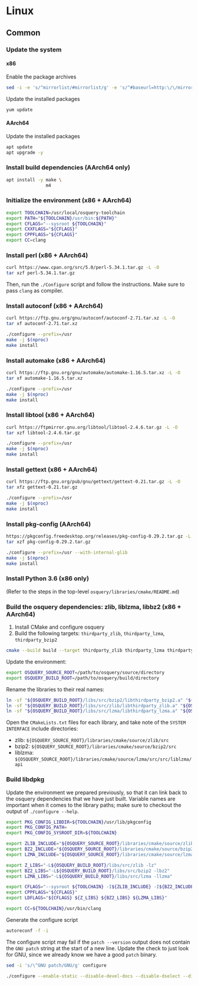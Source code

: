 # Linux

## Common

### Update the system

#### x86

Enable the package archives

```bash
sed -i -e 's/^mirrorlist/#mirrorlist/g' -e 's/^#baseurl=http:\/\/mirror.centos.org\/centos\/$releasever\//baseurl=http:\/\/vault.centos.org\/6.10\//g' /etc/yum.repos.d/CentOS-Base.repo
```

Update the installed packages

```bash
yum update
```

#### AArch64

Update the installed packages

```bash
apt update
apt upgrade -y
```

### Install build dependencies (AArch64 only)

```bash
apt install -y make \
               m4
```

### Initialize the environment (x86 + AArch64)

```bash
export TOOLCHAIN=/usr/local/osquery-toolchain
export PATH="${TOOLCHAIN}/usr/bin:${PATH}"
export CFLAGS="--sysroot ${TOOLCHAIN}"
export CXXFLAGS="${CFLAGS}"
export CPPFLAGS="${CFLAGS}"
export CC=clang
```

### Install perl (x86 + AArch64)

```bash
curl https://www.cpan.org/src/5.0/perl-5.34.1.tar.gz -L -O
tar xzf perl-5.34.1.tar.gz
```

Then, run the `./Configure` script and follow the instructions. Make sure to pass `clang` as compiler.

### Install autoconf (x86 + AArch64)

```bash
curl https://ftp.gnu.org/gnu/autoconf/autoconf-2.71.tar.xz -L -O
tar xf autoconf-2.71.tar.xz
```

```bash
./configure --prefix=/usr
make -j $(nproc)
make install
```

### Install automake (x86 + AArch64)

```bash
curl https://ftp.gnu.org/gnu/automake/automake-1.16.5.tar.xz -L -O
tar xf automake-1.16.5.tar.xz
```

```bash
./configure --prefix=/usr
make -j $(nproc)
make install
```

### Install libtool (x86 + AArch64)

```bash
curl https://ftpmirror.gnu.org/libtool/libtool-2.4.6.tar.gz -L -O
tar xzf libtool-2.4.6.tar.gz
```

```bash
./configure --prefix=/usr
make -j $(nproc)
make install
```

### Install gettext (x86 + AArch64)

```bash
curl https://ftp.gnu.org/pub/gnu/gettext/gettext-0.21.tar.gz -L -O
tar xfz gettext-0.21.tar.gz
```

```bash
./configure --prefix=/usr
make -j $(nproc)
make install
```

### Install pkg-config (AArch64)

```bash
https://pkgconfig.freedesktop.org/releases/pkg-config-0.29.2.tar.gz -L -O
tar xzf pkg-config-0.29.2.tar.gz
```

```bash
./configure --prefix=/usr --with-internal-glib
make -j $(nproc)
make install
```

### Install Python 3.6 (x86 only)

(Refer to the steps in the top-level `osquery/libraries/cmake/README.md`)

### Build the osquery dependencies: zlib, liblzma, libbz2 (x86 + AArch64)

1. Install CMake and configure osquery
2. Build the following targets: `thirdparty_zlib`, `thirdparty_lzma`, `thirdparty_bzip2`

```bash
cmake --build build --target thirdparty_zlib thirdparty_lzma thirdparty_bzip2
```

Update the environment:

```bash
export OSQUERY_SOURCE_ROOT=/path/to/osquery/source/directory
export OSQUERY_BUILD_ROOT=/path/to/osquery/build/directory
```

Rename the libraries to their real names:

```bash
ln -sf "${OSQUERY_BUILD_ROOT}/libs/src/bzip2/libthirdparty_bzip2.a" "${OSQUERY_BUILD_ROOT}/libs/src/bzip2/libbz2.a"
ln -sf "${OSQUERY_BUILD_ROOT}/libs/src/zlib/libthirdparty_zlib.a" "${OSQUERY_BUILD_ROOT}/libs/src/zlib/libz.a"
ln -sf "${OSQUERY_BUILD_ROOT}/libs/src/lzma/libthirdparty_lzma.a" "${OSQUERY_BUILD_ROOT}/libs/src/lzma/liblzma.a"
```

Open the `CMakeLists.txt` files for each library, and take note of the `SYSTEM INTERFACE` include directories:

* zlib: `${OSQUERY_SOURCE_ROOT}/libraries/cmake/source/zlib/src`
* bzip2: `${OSQUERY_SOURCE_ROOT}/libraries/cmake/source/bzip2/src`
* liblzma: `${OSQUERY_SOURCE_ROOT}/libraries/cmake/source/lzma/src/src/liblzma/api`

### Build libdpkg

Update the environment we prepared previously, so that it can link back to the osquery dependencies that we have just built. Variable names are important when it comes to the library paths; make sure to checkout the output of `./configure --help`.

```bash
export PKG_CONFIG_LIBDIR=${TOOLCHAIN}/usr/lib/pkgconfig
export PKG_CONFIG_PATH=
export PKG_CONFIG_SYSROOT_DIR=${TOOLCHAIN}

export ZLIB_INCLUDE="${OSQUERY_SOURCE_ROOT}/libraries/cmake/source/zlib/src"
export BZ2_INCLUDE="${OSQUERY_SOURCE_ROOT}/libraries/cmake/source/bzip2/src"
export LZMA_INCLUDE="${OSQUERY_SOURCE_ROOT}/libraries/cmake/source/lzma/src/src/liblzma/api"

export Z_LIBS="-L${OSQUERY_BUILD_ROOT}/libs/src/zlib -lz"
export BZ2_LIBS="-L${OSQUERY_BUILD_ROOT}/libs/src/bzip2 -lbz2"
export LZMA_LIBS="-L${OSQUERY_BUILD_ROOT}/libs/src/lzma -llzma"

export CFLAGS="--sysroot ${TOOLCHAIN} -I${ZLIB_INCLUDE} -I${BZ2_INCLUDE} -I${LZMA_INCLUDE}"
export CPPFLAGS="${CFLAGS}"
export LDFLAGS="${CFLAGS} ${Z_LIBS} ${BZ2_LIBS} ${LZMA_LIBS}"

export CC=${TOOLCHAIN}/usr/bin/clang
```

Generate the configure script

```bash
autoreconf -f -i
```

The configure script may fail if the `patch --version` output does not contain the `GNU patch` string at the start of a new line. Update the check to just look for GNU, since we already know we have a good `patch` binary.

```bash
sed -i 's/\^GNU patch/GNU/g' configure
```

```bash
./configure --enable-static --disable-devel-docs --disable-dselect --disable-start-stop-daemon --with-liblzma --with-libz --with-libbz2 --without-libselinux --without-libz-ng --without-libmd
```
